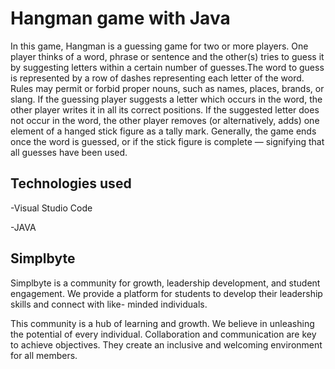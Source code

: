 
#   Hangman game with Java
In this game, Hangman is a guessing game for two or more players. One player thinks of a word, phrase or sentence and the other(s) tries to guess it by suggesting letters within a certain number of guesses.The word to guess is represented by a row of dashes representing each letter of the word. Rules may permit or forbid proper nouns, such as names, places, brands, or slang. If the guessing player suggests a letter which occurs in the word, the other player writes it in all its correct positions. If the suggested letter does not occur in the word, the other player removes (or alternatively, adds) one element of a hanged stick figure as a tally mark. Generally, the game ends once the word is guessed, or if the stick figure is complete — signifying that all guesses have been used.
## Technologies used
-Visual Studio Code

-JAVA

 

## Simplbyte 
 
Simplbyte is a community for growth, leadership
development, and student engagement.
We provide a platform for students to develop
their leadership skills and connect with like-
minded individuals.

This community is a hub of learning and growth.
We believe in unleashing the potential of every
individual.
Collaboration and communication are key to
achieve objectives.
They create an inclusive and welcoming
environment for all members.
